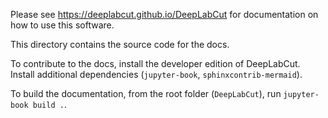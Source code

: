 Please see https://deeplabcut.github.io/DeepLabCut for documentation on how to use this software. 

This directory contains the source code for the docs.

To contribute to the docs, install the developer edition of DeepLabCut. Install additional dependencies (`jupyter-book`, `sphinxcontrib-mermaid`).

To build the documentation, from the root folder (`DeepLabCut`), run `jupyter-book build .`.
